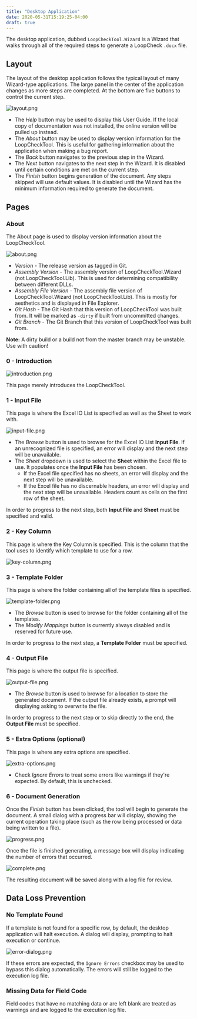 ```yaml
---
title: "Desktop Application"
date: 2020-05-31T15:19:25-04:00
draft: true
---
```


The desktop application, dubbed `LoopCheckTool.Wizard` is a Wizard that walks through all of the required steps to generate a LoopCheck `.docx` file.

## Layout

The layout of the desktop application follows the typical layout of many Wizard-type applications. The large panel in the center of the application changes as more steps are completed. At the bottom are five buttons to control the current step.

![layout.png](/images/user-guide/desktop-application.md/layout.png)

* The *Help* button may be used to display this User Guide. If the local copy of documentation was not installed, the online version will be pulled up instead.
* The *About* button may be used to display version information for the LoopCheckTool. This is useful for gathering information about the application when making a bug report.
* The *Back* button navigates to the previous step in the Wizard.
* The *Next* button navigates to the next step in the Wizard. It is disabled until certain conditions are met on the current step.
* The *Finish* button begins generation of the document. Any steps skipped will use default values. It is disabled until the Wizard has the minimum information required to generate the document.

## Pages

### About

The About page is used to display version information about the LoopCheckTool.

![about.png](/images/user-guide/desktop-application.md/about.png)

* *Version* - The release version as tagged in Git.
* *Assembly Version* - The assembly version of LoopCheckTool.Wizard (not LoopCheckTool.Lib). This is used for determining compatibility between different DLLs.
* *Assembly File Version* - The assembly file version of LoopCheckTool.Wizard (not LoopCheckTool.Lib). This is mostly for aesthetics and is displayed in File Explorer.
* *Git Hash* - The Git Hash that this version of LoopCheckTool was built from. It will be marked as `-dirty` if built from uncommitted changes.
* *Git Branch* - The Git Branch that this version of LoopCheckTool was built from.

**Note:** A dirty build or a build not from the master branch may be unstable. Use with caution!

### 0 - Introduction

![introduction.png](/images/user-guide/desktop-application.md/introduction.png)

This page merely introduces the LoopCheckTool.

### 1 - Input File

This page is where the Excel IO List is specified as well as the Sheet to work with.

![input-file.png](/images/user-guide/desktop-application.md/input-file.png)

* The *Browse* button is used to browse for the Excel IO List **Input File**. If an unrecognized file is specified, an error will display and the next step will be unavailable.
* The *Sheet* dropdown is used to select the **Sheet** within the Excel file to use. It populates once the **Input File** has been chosen.
  * If the Excel file specified has no sheets, an error will display and the next step will be unavailable.
  * If the Excel file has no discernable headers, an error will display and the next step will be unavailable. Headers count as cells on the first row of the sheet.

In order to progress to the next step, both **Input File** and **Sheet** must be specified and valid.

### 2 - Key Column

This page is where the Key Column is specified. This is the column that the tool uses to identify which template to use for a row.

![key-column.png](/images/user-guide/desktop-application.md/key-column.png)

### 3 - Template Folder

This page is where the folder containing all of the template files is specified.

![template-folder.png](/images/user-guide/desktop-application.md/template-folder.png)

* The *Browse* button is used to browse for the folder containing all of the templates.
* The *Modify Mappings* button is currently always disabled and is reserved for future use.

In order to progress to the next step, a **Template Folder** must be specified.

### 4 - Output File

This page is where the output file is specified.

![output-file.png](/images/user-guide/desktop-application.md/output-file.png)

* The *Browse* button is used to browse for a location to store the generated document. If the output file already exists, a prompt will displaying asking to overwrite the file.

In order to progress to the next step or to skip directly to the end, the **Output File** must be specified.

### 5 - Extra Options (optional)

This page is where any extra options are specified.

![extra-options.png](/images/user-guide/desktop-application.md/extra-options.png)

* Check *Ignore Errors* to treat some errors like warnings if they're expected. By default, this is unchecked.

### 6 - Document Generation

Once the *Finish* button has been clicked, the tool will begin to generate the document. A small dialog with a progress bar will display, showing the current operation taking place (such as the row being processed or data being written to a file).

![progress.png](/images/user-guide/desktop-application.md/progress.png)

Once the file is finished generating, a message box will display indicating the number of errors that occurred.

![complete.png](/images/user-guide/desktop-application.md/complete.png)

The resulting document will be saved along with a log file for review.

## Data Loss Prevention

### No Template Found

If a template is not found for a specific row, by default, the desktop application will halt execution. A dialog will display, prompting to halt execution or continue.

![error-dialog.png](/images/user-guide/desktop-application.md/error-dialog.png)

If these errors are expected, the `Ignore Errors` checkbox may be used to bypass this dialog automatically. The errors will still be logged to the execution log file.

### Missing Data for Field Code

Field codes that have no matching data or are left blank are treated as warnings and are logged to the execution log file.
